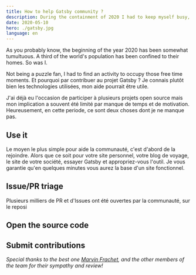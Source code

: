 ```yaml
---
title: How to help Gatsby community ?
description: During the containment of 2020 I had to keep myself busy, and why not contribute to some open source projects that I strongly believe in.
date: 2020-05-10
hero: ./gatsby.jpg
language: en
---
```


As you probably know, the beginning of the year 2020 has been somewhat tumultuous.
A third of the world's population has been confined to their homes. So was I.

Not being a puzzle fan, I had to find an activity to occupy those free time moments.
Et pourquoi par contribuer au projet Gatsby ? Je connais plutôt bien les technologies utilisées, mon aide pourrait être utile.

J'ai déjà eu l'occasion de participer à plusieurs projets open source mais mon implication a souvent été limité par manque de temps et de motivation.
Heureusement, en cette periode, ce sont deux choses dont je ne manque pas.

## Use it

Le moyen le plus simple pour aide la communauté, c'est d'abord de la rejoindre.
Alors que ce soit pour votre site personnel, votre blog de voyage, le site de votre société, essayer Gatsby et appropriez-vous l'outil.
Je vous garantie qu'en quelques minutes vous aurez la base d'un site fonctionnel.

## Issue/PR triage

Plusieurs milliers de PR et d'Issues ont été ouvertes par la communauté, sur le reposi

## Open the source code

## Submit contributions

_Special thanks to the best one [Marvin Frachet](https://github.com/mfrachet), and the other members of the team for their sympathy and review!_
